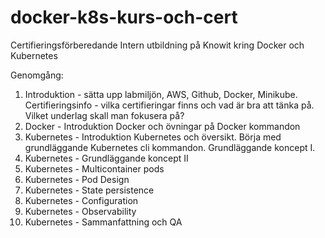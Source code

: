 # docker-k8s-kurs-och-cert
Certifieringsförberedande Intern utbildning på Knowit kring Docker och Kubernetes


Genomgång:

1. Introduktion - sätta upp labmiljön, AWS, Github, Docker, Minikube. 
   Certifieringsinfo - vilka certifieringar finns och vad är bra att tänka på. Vilket underlag skall man fokusera på?
2. Docker - Introduktion Docker och övningar på Docker kommandon
3. Kubernetes - Introduktion Kubernetes och översikt. Börja med grundläggande Kubernetes cli kommandon. Grundläggande koncept I.
4. Kubernetes - Grundläggande koncept II
5. Kubernetes - Multicontainer pods
6. Kubernetes - Pod Design
7. Kubernetes - State persistence
8. Kubernetes - Configuration
9. Kubernetes - Observability
10. Kubernetes - Sammanfattning och QA
